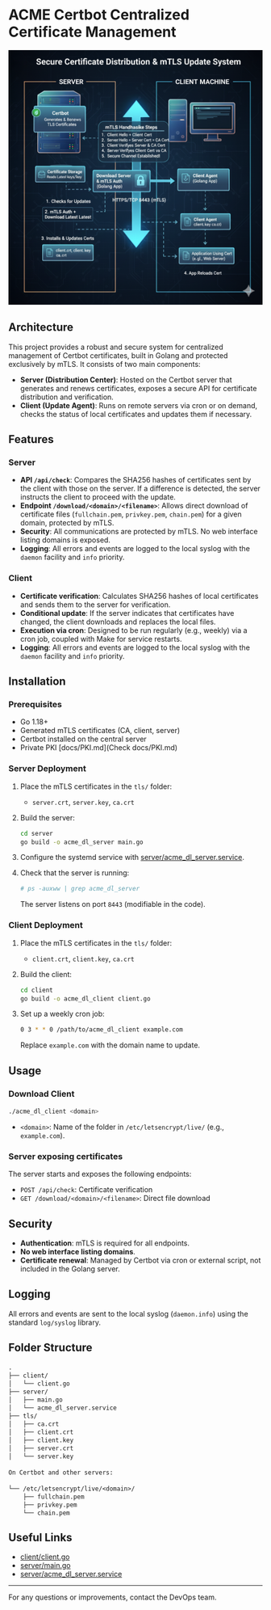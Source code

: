 # ACME Certbot Centralized Certificate Management

![acme_dl.png](docs/acme_dl.png)

## Architecture

This project provides a robust and secure system for centralized management of Certbot certificates, built in Golang and protected exclusively by mTLS. It consists of two main components:

- **Server (Distribution Center)**: Hosted on the Certbot server that generates and renews certificates, exposes a secure API for certificate distribution and verification.
- **Client (Update Agent)**: Runs on remote servers via cron or on demand, checks the status of local certificates and updates them if necessary.

## Features

### Server

- **API `/api/check`**: Compares the SHA256 hashes of certificates sent by the client with those on the server. If a difference is detected, the server instructs the client to proceed with the update.
- **Endpoint `/download/<domain>/<filename>`**: Allows direct download of certificate files (`fullchain.pem`, `privkey.pem`, `chain.pem`) for a given domain, protected by mTLS.
- **Security**: All communications are protected by mTLS. No web interface listing domains is exposed.
- **Logging**: All errors and events are logged to the local syslog with the `daemon` facility and `info` priority.

### Client

- **Certificate verification**: Calculates SHA256 hashes of local certificates and sends them to the server for verification.
- **Conditional update**: If the server indicates that certificates have changed, the client downloads and replaces the local files.
- **Execution via cron**: Designed to be run regularly (e.g., weekly) via a cron job, coupled with Make for service restarts.
- **Logging**: All errors and events are logged to the local syslog with the `daemon` facility and `info` priority.

## Installation

### Prerequisites

- Go 1.18+
- Generated mTLS certificates (CA, client, server)
- Certbot installed on the central server
- Private PKI [docs/PKI.md](Check docs/PKI.md)

### Server Deployment

1. Place the mTLS certificates in the `tls/` folder:
    - `server.crt`, `server.key`, `ca.crt`
2. Build the server:

    ```sh
    cd server
    go build -o acme_dl_server main.go
    ```

3. Configure the systemd service with [server/acme_dl_server.service](server/acme_dl_server.service).
4. Check that the server is running:

    ```sh
    # ps -auxww | grep acme_dl_server
    ```

    The server listens on port `8443` (modifiable in the code).

### Client Deployment

1. Place the mTLS certificates in the `tls/` folder:
    - `client.crt`, `client.key`, `ca.crt`
2. Build the client:

    ```sh
    cd client
    go build -o acme_dl_client client.go
    ```

3. Set up a weekly cron job:

    ```sh
    0 3 * * 0 /path/to/acme_dl_client example.com
    ```

    Replace `example.com` with the domain name to update.

## Usage

### Download Client

```sh
./acme_dl_client <domain>
```

- `<domain>`: Name of the folder in `/etc/letsencrypt/live/` (e.g., `example.com`).

### Server exposing certificates

The server starts and exposes the following endpoints:

- `POST /api/check`: Certificate verification
- `GET /download/<domain>/<filename>`: Direct file download

## Security

- **Authentication**: mTLS is required for all endpoints.
- **No web interface listing domains**.
- **Certificate renewal**: Managed by Certbot via cron or external script, not included in the Golang server.

## Logging

All errors and events are sent to the local syslog (`daemon.info`) using the standard `log/syslog` library.

## Folder Structure

```shell
.
├── client/
│   └── client.go
├── server/
│   ├── main.go
│   └── acme_dl_server.service
├── tls/
│   ├── ca.crt
│   ├── client.crt
│   ├── client.key
│   ├── server.crt
│   └── server.key

On Certbot and other servers:

└── /etc/letsencrypt/live/<domain>/
    ├── fullchain.pem
    ├── privkey.pem
    └── chain.pem
```

## Useful Links

- [client/client.go](client/client.go)
- [server/main.go](server/main.go)
- [server/acme_dl_server.service](server/acme_dl_server.service)

---

For any questions or improvements, contact the DevOps team.
